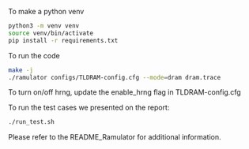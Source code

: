 To make a python venv

```bash
python3 -m venv venv
source venv/bin/activate
pip install -r requirements.txt
```

To run the code
```bash
make -j
./ramulator configs/TLDRAM-config.cfg --mode=dram dram.trace
```

To turn on/off hrng, update the enable_hrng flag in TLDRAM-config.cfg

To run the test cases we presented on the report:
```bash
./run_test.sh
```

Please refer to the README_Ramulator for additional information.
